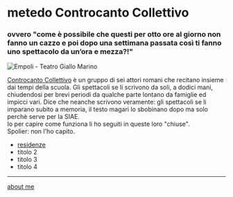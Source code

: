 # metedo Controcanto Collettivo
### ovvero "come è possibile che questi per otto ore al giorno non fanno un cazzo e poi dopo una settimana passata così ti fanno uno spettacolo da un’ora e mezza?!"

![]( https://live.staticflickr.com/65535/51783179006_b48dbd8895.jpg "Empoli - Teatro Giallo Marino")  

[Controcanto Collettivo](https://www.controcantocollettivo.it) è un gruppo di sei attori romani che recitano insieme dai tempi della scuola. Gli spettacoli se li scrivono da soli, a dodici mani, chiudendosi per brevi periodi da qualche parte lontano da famiglie ed impicci vari. Dice che neanche scrivono veramente: gli spettacoli se li imparano subito a memoria, il testo magari lo sbobinano dopo ma solo perchè serve per la SIAE.  
Io per capire come funziona li ho seguiti in queste loro "chiuse".  
Spolier: non l'ho capito.  

- [residenze](https://cacioman.github.io/controcanto001.html)  
- titolo 2  
- titolo 3  
- titolo 4  

---  
[about me](https://about.me/cacioman)


